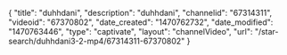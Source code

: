 {
    "title": "duhhdani",
    "description": "duhhdani",
    "channelid": "67314311",
    "videoid": "67370802",
    "date_created": "1470762732",
    "date_modified": "1470763446",
    "type": "captivate",
    "layout": "channelVideo",
    "url": "\/star-search\/duhhdani3-2-mp4\/67314311-67370802"
}